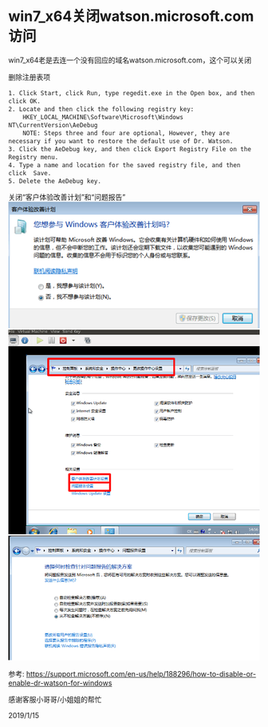 # win7_x64关闭watson.microsoft.com访问

win7_x64老是去连一个没有回应的域名watson.microsoft.com，这个可以关闭  

删除注册表项  
```
1. Click Start, click Run, type regedit.exe in the Open box, and then click OK.
2. Locate and then click the following registry key: 
    HKEY_LOCAL_MACHINE\Software\Microsoft\Windows NT\CurrentVersion\AeDebug 
    NOTE: Steps three and four are optional, However, they are necessary if you want to restore the default use of Dr. Watson. 
3. Click the AeDebug key, and then click Export Registry File on the Registry menu.
4. Type a name and location for the saved registry file, and then click  Save.
5. Delete the AeDebug key.
```

关闭“客户体验改善计划”和“问题报告”  
![](images/客户体验改善计划.png)  
![](images/更改操作中心设置.png)  
![](images/问题报告.png)  


参考: https://support.microsoft.com/en-us/help/188296/how-to-disable-or-enable-dr-watson-for-windows  

感谢客服小哥哥/小姐姐的帮忙  


2019/1/15  
